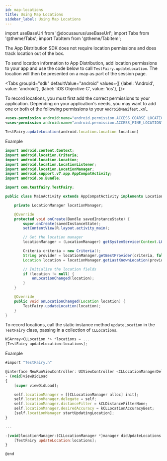 ```yaml
---
id: map-locations
title: Using Map Locations
sidebar_label: Using Map Locations
---
```


import useBaseUrl from '@docusaurus/useBaseUrl';
import Tabs from '@theme/Tabs';
import TabItem from '@theme/TabItem';

The App Distribution SDK does not require location permissions and does track location out of the box.

To send location information to App Distribution, add location permissions to your app and use the code below to call `TestFairy.updateLocation`. The location will then be presented on a map as part of the session page.

<Tabs
groupId="sdk"
defaultValue="android"
values={[
{label: 'Android', value: 'android'},
{label: 'iOS Objective C', value: 'ios'},
]}>

<TabItem value="android">

To record locations, you must first add the correct permissions to your application. Depending on your application's needs, you may want to add one or both of the following permissions to your `AndroidManifest.xml`.

```xml
<uses-permission android:name="android.permission.ACCESS_COARSE_LOCATION" />
<uses-permission android:name="android.permission.ACCESS_FINE_LOCATION" />
```

```js
TestFairy.updateLocation(android.location.Location location)
```

Example

```java
import android.content.Context;
import android.location.Criteria;
import android.location.Location;
import android.location.LocationListener;
import android.location.LocationManager;
import android.support.v7.app.AppCompatActivity;
import android.os.Bundle;

import com.testfairy.TestFairy;

public class MainActivity extends AppCompatActivity implements LocationListener {

    private LocationManager locationManager;

    @Override
    protected void onCreate(Bundle savedInstanceState) {
        super.onCreate(savedInstanceState);
        setContentView(R.layout.activity_main);

        // Get the location manager
        locationManager = (LocationManager) getSystemService(Context.LOCATION_SERVICE);

        Criteria criteria = new Criteria();
        String provider = locationManager.getBestProvider(criteria, false);
        Location location = locationManager.getLastKnownLocation(provider);

        // Initialize the location fields
        if (location != null) {
            onLocationChanged(location);
        }
    }

    @Override
    public void onLocationChanged(Location location) {
        TestFairy.updateLocation(location);
    }
}
```

</TabItem>

<TabItem value="ios">

To record locations, call the static instance method `updateLocation` in the `TestFairy` class, passing in a collection of `CLLocations`.

```js
NSArray<CLLocation *> *locations = ...
[TestFairy updateLocation:locations];
```

Example

```js
#import "TestFairy.h"

@interface NewRunViewController: UIViewController <CLLocationManagerDelegate>
- (void)viewDidLoad
{
    [super viewDidLoad];

    self.locationManager = [[CLLocationManager alloc] init];
    self.locationManager.delegate = self;
    self.locationManager.distanceFilter = kCLDistanceFilterNone;
    self.locationManager.desiredAccuracy = kCLLocationAccuracyBest;
    [self.locationManager startUpdatingLocation];
}

...

-(void)locationManager:(CLLocationManager *)manager didUpdateLocations:(NSArray<CLLocation *> *)locations {
    [TestFairy updateLocation:locations];
}

@end
```

</TabItem>

</Tabs>
